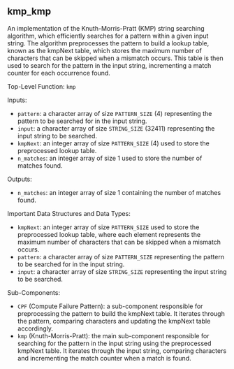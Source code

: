 ## kmp_kmp

An implementation of the Knuth-Morris-Pratt (KMP) string searching algorithm, which efficiently searches for a pattern within a given input string. The algorithm preprocesses the pattern to build a lookup table, known as the kmpNext table, which stores the maximum number of characters that can be skipped when a mismatch occurs. This table is then used to search for the pattern in the input string, incrementing a match counter for each occurrence found.

Top-Level Function: `kmp`

Inputs:

- `pattern`: a character array of size `PATTERN_SIZE` (4) representing the pattern to be searched for in the input string.
- `input`: a character array of size `STRING_SIZE` (32411) representing the input string to be searched.
- `kmpNext`: an integer array of size `PATTERN_SIZE` (4) used to store the preprocessed lookup table.
- `n_matches`: an integer array of size 1 used to store the number of matches found.

Outputs:

- `n_matches`: an integer array of size 1 containing the number of matches found.

Important Data Structures and Data Types:

- `kmpNext`: an integer array of size `PATTERN_SIZE` used to store the preprocessed lookup table, where each element represents the maximum number of characters that can be skipped when a mismatch occurs.
- `pattern`: a character array of size `PATTERN_SIZE` representing the pattern to be searched for in the input string.
- `input`: a character array of size `STRING_SIZE` representing the input string to be searched.

Sub-Components:

- `CPF` (Compute Failure Pattern): a sub-component responsible for preprocessing the pattern to build the kmpNext table. It iterates through the pattern, comparing characters and updating the kmpNext table accordingly.
- `kmp` (Knuth-Morris-Pratt): the main sub-component responsible for searching for the pattern in the input string using the preprocessed kmpNext table. It iterates through the input string, comparing characters and incrementing the match counter when a match is found.